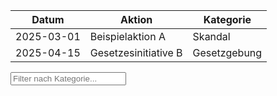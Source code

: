 <table id="myTable">
  <thead>
    <tr>
      <th>Datum</th>
      <th>Aktion</th>
      <th>Kategorie</th>
    </tr>
  </thead>
  <tbody>
    <tr><td>2025-03-01</td><td>Beispielaktion A</td><td>Skandal</td></tr>
    <tr><td>2025-04-15</td><td>Gesetzesinitiative B</td><td>Gesetzgebung</td></tr>
  </tbody>
</table>

<input type="text" id="searchInput" placeholder="Filter nach Kategorie...">

<script>
  const input = document.getElementById('searchInput');
  input.addEventListener('keyup', function() {
    const filter = input.value.toLowerCase();
    const rows = document.querySelectorAll('#myTable tbody tr');
    rows.forEach(row => {
      const category = row.cells[2].textContent.toLowerCase();
      row.style.display = category.includes(filter) ? '' : 'none';
    });
  });
</script>
